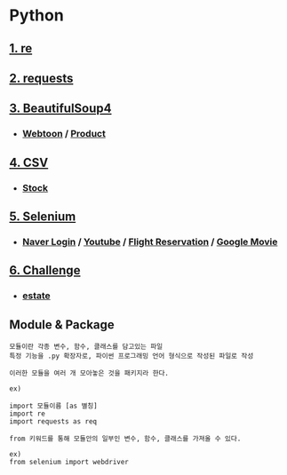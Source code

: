 # Python

## [1.  re](./re)

## [2.  requests](./requests)

## [3.  BeautifulSoup4](./BeautifulSoup4)
* ### [Webtoon](./webtoon) / [Product](./product)

## [4.  CSV](./csv)
* ### [Stock](./csv/csv_stock.py)

## [5.  Selenium](./selenium)
* ### [Naver Login](./selenium/naver_login.py) / [Youtube](./selenium/brave_girls_youtube.py) / [Flight Reservation](./selenium/flight_reservation.py) / [Google Movie](./selenium/google_movie.py)

## [6.  Challenge](./challenge)
* ### [estate](./challenge/estate.py)

## Module & Package

    모듈이란 각종 변수, 함수, 클래스를 담고있는 파일
    특정 기능을 .py 확장자로, 파이썬 프로그래밍 언어 형식으로 작성된 파일로 작성

    이러한 모듈을 여러 개 모아놓은 것을 패키지라 한다.

    ex)

    import 모듈이름 [as 별칭]
    import re
    import requests as req
    
    from 키워드를 통해 모듈안의 일부인 변수, 함수, 클래스를 가져올 수 있다.

    ex)
    from selenium import webdriver
